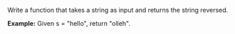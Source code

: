 Write a function that takes a string as input and returns the string reversed.

**Example:**
Given s = "hello", return "olleh".